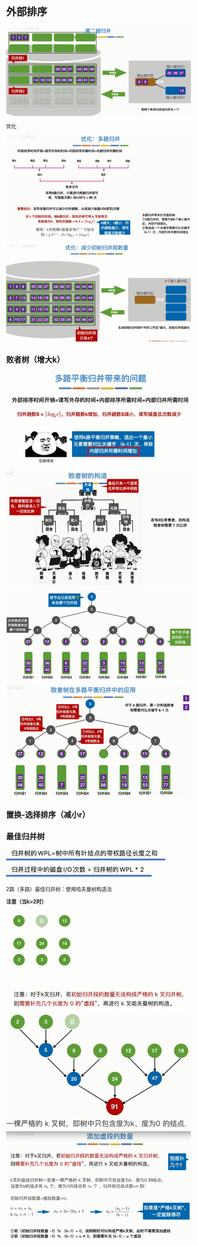 # **外部排序**
![](media/1.png)

优化

![](media/2.png)

![](media/3.png)

## **败者树（增大k）**
![](media/4.png)

![](media/5.png)

![](media/6.png)

![](media/7.png)

## **置换-选择排序（减小r）**
## **最佳归并树**
![](media/8.png)

2路（多路）最佳归并树：使用哈夫曼树构造法

**注意（当k>2时）**

![](media/9.png) 
![](media/10.png) 
![](media/11.png) 
![](media/12.png)

